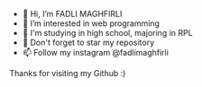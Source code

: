 - 👋 Hi, I’m FADLI MAGHFIRLI
- 👀 I’m interested in web programming
- 🌱 I'm studying in high school, majoring in RPL
- 💞️ Don't forget to star my repository
- 📫 Follow my instagram @fadlimaghfirli

Thanks for visiting my Github :)

<!---
fadlimaghfirli/fadlimaghfirli is a ✨ special ✨ repository because its `README.md` (this file) appears on your GitHub profile.
You can click the Preview link to take a look at your changes.
--->
